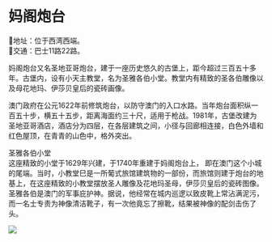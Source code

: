 # 妈阁炮台  
📍地址：位于西湾西端。  
🚌交通：巴士11路22路。  

妈阁炮台又名圣地亚哥炮台，建于一座历史悠久的古堡上，距今超过三百五十多年。古堡内，设有小天主教堂，名为圣雅各伯小堂。教堂内有精致的圣各伯雕像以及母花地玛、伊莎贝皇后的瓷砖画像。  

澳门政府在公元1622年前修筑炮台，以防守澳门的入口水路。当年炮台面积纵一百五十步，横五十五步，距离海面约三十尺，适用于枪战。1981年，古堡改建为圣地亚哥酒店，酒店分为四层，在各层建筑之间，小径与回廊相连接，白色外墙和红色屋顶，在青青的山色中，格外突出。  

圣雅各伯小堂  
这座精致的小堂于1629年兴建，于1740年重建于妈阁炮台上， 即在澳门这个小城的尾端。当时，小教堂巳是一所葡式旅馆建筑物的一部份，而旅馆则建于炮台的地基上，在这座精致的小教堂摆放圣人雕像及花地玛圣母，伊莎贝皇后的瓷砖图像。  
圣雅各伯是澳门的军事庇护神。据说，他经常在城内巡逻以致皮靴上常沾满泥污，而一名士专责为神像清洁靴子，有一次他竟忘了擦靴，结果被神像的配剑击伤了头。  

![](https://raw.gitmirror.com/szqq0512/Pic/main/img/202201212120872.png)  


